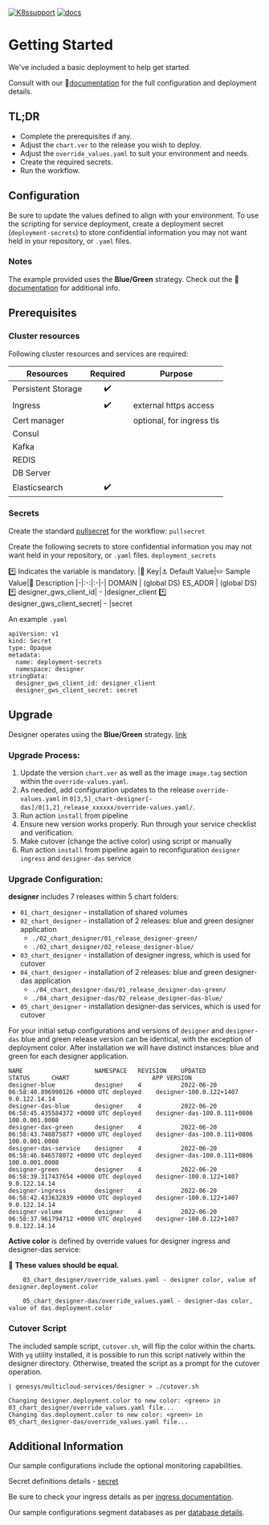  [![K8ssupport](https://badgen.net/badge/supported%20K8s%20release/1.22/cyan)](https://all.docs.genesys.com/ReleaseNotes/Current/GenesysEngage-cloud/PrivateEdition)
 [![docs](https://badgen.net/badge/Genesys%20Documentation/Designer/orange)](https://all.docs.genesys.com/DES/Current/DESPEGuide/Overview)

# Getting Started
We've included a basic deployment to help get started.

Consult with our :book:[documentation](https://all.docs.genesys.com/DES/Current/DESPEGuide/Overview) for the full configuration and deployment details.

## TL;DR
- Complete the prerequisites if any.
- Adjust the `chart.ver` to the release you wish to deploy.
- Adjust the `override_values.yaml` to suit your environment and needs.
- Create the required secrets.
- Run the workflow.

## Configuration

Be sure to update the values defined to align with your environment.
To use the scripting for service deployment, create a deployment secret (`deployment-secrets`) to store confidential information you may not want held in your repository, or `.yaml` files. 
### Notes
The example provided uses the **Blue/Green** strategy. Check out the :book:[documentation](https://all.docs.genesys.com/DES/Current/DESPEGuide/Upgrade) for additional info.

## Prerequisites
### Cluster resources

Following cluster resources and services are required:

Resources | Required | Purpose
|-|:-:|-|
Persistent Storage |  :heavy_check_mark: | 
Ingress | :heavy_check_mark: | external https access
Cert manager |  | optional, for ingress tls
Consul | |
Kafka | |
REDIS | |
DB Server | |
Elasticsearch | :heavy_check_mark: |

### Secrets 
Create the standard [pullsecret](/doc/secrets.md/#pull) for the workflow: 
`pullsecret`

Create the following secrets to store confidential information you may not want held in your repository, or `.yaml` files. 
`deployment_secrets`

 :asterisk: Indicates the variable is mandatory.
|:key: Key|:anchor: Default Value|:pencil2: Sample Value|:book: Description
|-|:-:|:-|-|
DOMAIN | (global DS)
ES_ADDR | (global DS)
:asterisk: designer_gws_client_id| - |designer_client
:asterisk: designer_gws_client_secret| - |secret


An example `.yaml`
```
apiVersion: v1
kind: Secret
type: Opaque
metadata:
  name: deployment-secrets
  namespace: designer
stringData:
  designer_gws_client_id: designer_client
  designer_gws_client_secret: secret
```

## Upgrade

Designer operates using the **Blue/Green** strategy. [link](https://all.docs.genesys.com/DES/Current/DESPEGuide/Upgrade)

### Upgrade Process:

1. Update the version `chart.ver` as well as the image `image.tag` section within the `override-values.yaml`.
2. As needed, add configuration updates to the release `override-values.yaml` in `0[3,5]_chart-designer[-das]/0[1,2]_release_xxxxxx/override-values.yaml/`.
3. Run action `install` from pipeline
4. Ensure new version works properly. Run through your service checklist and verification.
5. Make cutover (change the active color) using script or manually
6. Run action `install` from pipeline again to reconfiguration `designer ingress` and `designer-das` service


### Upgrade Configuration:
**designer** includes 7 releases within 5 chart folders:

- `01_chart_designer` - installation of shared volumes
- `02_chart_designer` - installation of 2 releases: blue and green designer application
  - `./02_chart_designer/01_release_designer-green/`
  - `./02_chart_designer/02_release_designer-blue/`
- `03_chart_designer` - installation of designer ingress, which is used for cutover
- `04_chart_designer` - installation of 2 releases: blue and green designer-das application
    - `./04_chart_designer-das/01_release_designer-das-green/`
    - `./04_chart_designer-das/02_release_designer-das-blue/`
- `05_chart_designer` - installation designer-das services, which is used for cutover


For your initial setup configurations and versions of `designer` and `designer-das` blue and green release version can be identical, with the exception of deployment color. 
After installation we will have distinct instances: blue and green for each designer application.
```
NAME                	NAMESPACE	REVISION	UPDATED                                	STATUS  	CHART                      	APP VERSION  
designer-blue       	designer 	4       	2022-06-20 06:58:40.896990126 +0000 UTC	deployed	designer-100.0.122+1407    	9.0.122.14.14
designer-das-blue   	designer 	4       	2022-06-20 06:58:45.435584372 +0000 UTC	deployed	designer-das-100.0.111+0806	100.0.001.0008 
designer-das-green  	designer 	4       	2022-06-20 06:58:43.748875877 +0000 UTC	deployed	designer-das-100.0.111+0806	100.0.001.0008 
designer-das-service	designer 	4       	2022-06-20 06:58:46.846578072 +0000 UTC	deployed	designer-das-100.0.111+0806	100.0.001.0008 
designer-green      	designer 	4       	2022-06-20 06:58:39.317437654 +0000 UTC	deployed	designer-100.0.122+1407    	9.0.122.14.14
designer-ingress    	designer 	4       	2022-06-20 06:58:42.433632839 +0000 UTC	deployed	designer-100.0.122+1407    	9.0.122.14.14
designer-volume     	designer 	4       	2022-06-20 06:58:37.961794712 +0000 UTC deployed	designer-100.0.122+1407    	9.0.122.14.14
```

**Active color** is defined by override values for designer ingress and designer-das service:

:memo: **These values should be equal.** 

```
    03_chart_designer/override_values.yaml - designer color, value of designer.deployment.color

    05_chart_designer-das/override_values.yaml - designer-das color, value of das.deployment.color
```

### Cutover Script

The included sample script, `cutover.sh`, will flip the color within the charts. 
With `yq` utility installed, it is possible to run this script natively within the designer directory. 
Otherwise, treated the script as a prompt for the cutover operation.
```
| genesys/multicloud-services/designer > ./cutover.sh

Changing designer.deployment.color to new color: <green> in 03_chart_designer/override_values.yaml file...
Changing das.deployment.color to new color: <green> in 05_chart_designer-das/override_values.yaml file...
```


## Additional Information

Our sample configurations include the optional monitoring capabilities. 

Secret definitions details - [secret](/doc/secrets.md)

Be sure to check your ingress details as per [ingress documentation](/doc/ingress.md).

Our sample configurations segment databases as per [database details](/doc/DATABASE.md).